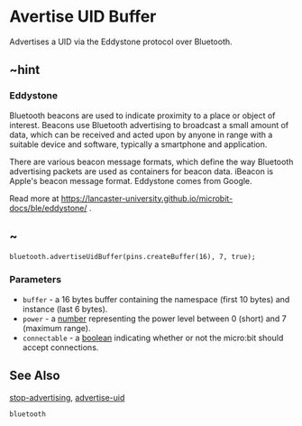 # Avertise UID Buffer

Advertises a UID via the Eddystone protocol over Bluetooth.

## ~hint

### Eddystone

Bluetooth beacons are used to indicate proximity to a place or object of interest. 
Beacons use Bluetooth advertising to broadcast a small amount of data, 
which can be received and acted upon by anyone in range with a suitable device and software, typically a smartphone and application.

There are various beacon message formats, which define the way Bluetooth advertising packets are used as containers for beacon data. 
iBeacon is Apple's beacon message format. Eddystone comes from Google.

Read more at https://lancaster-university.github.io/microbit-docs/ble/eddystone/ .

## ~

```sig
bluetooth.advertiseUidBuffer(pins.createBuffer(16), 7, true);
```

### Parameters

* ``buffer`` - a 16 bytes buffer containing the namespace (first 10 bytes) and instance (last 6 bytes).
* ``power`` - a [number](/reference/types/number) representing the power level between 0 (short) and 7 (maximum range).
* ``connectable`` - a [boolean](/blocks/logic/boolean) indicating whether or not the micro:bit should accept connections. 


## See Also

[stop-advertising](/reference/bluetooth/stop-advertising), [advertise-uid](/reference/bluetooth/advertise-uid)

```package
bluetooth
```
